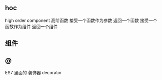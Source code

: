 ## hoc
high order component
高阶函数
接受一个函数作为参数 返回一个函数
接受一个函数作为组件 返回一个组件

## 组件

## @ 
ES7 里面的 装饰器 decorator
